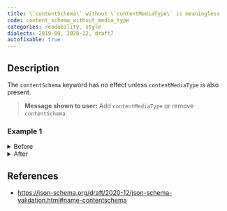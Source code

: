 ```yaml
---
title: \`contentSchema\` without \`contentMediaType\` is meaningless
code: content_schema_without_media_type
categories: readability, style
dialects: 2019-09, 2020-12, draft7
autofixable: true
---
```


## Description
The `contentSchema` keyword has no effect unless `contentMediaType` is also present.

> **Message shown to user:**
> Add `contentMediaType` or remove `contentSchema`.

### Example 1
<details><summary>Before</summary>

```json
{
  "type": "string",
  "contentSchema": {
    "type": "object"
  }
}
```
</details>

<details><summary>After</summary>

```json
{
  "type": "string",
  "contentMediaType": "application/json",
  "contentSchema": {
    "$schema": "https://json-schema.org/draft/2020-12/schema",
    "$id": "https://example.com/schema",
    "type": "object"
  }
}
```
</details>

## References
* <https://json-schema.org/draft/2020-12/json-schema-validation.html#name-contentschema>
